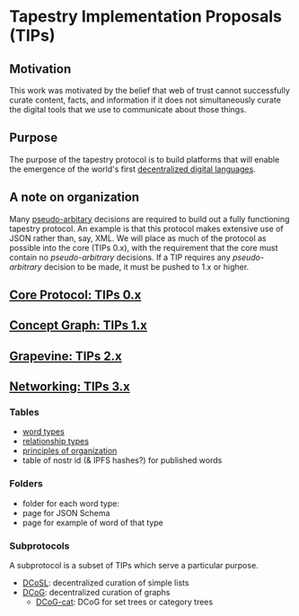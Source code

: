 Tapestry Implementation Proposals (TIPs)
=====

## Motivation

This work was motivated by the belief that web of trust cannot successfully curate content, facts, and information if it does not simultaneously curate the digital tools that we use to communicate about those things. 

## Purpose

The purpose of the tapestry protocol is to build platforms that will enable the emergence of the world's first [decentralized digital languages]().

## A note on organization

Many [pseudo-arbitary](https://github.com/wds4/tapestry-protocol/blob/main/glossary/pseudoArbitrary.md) decisions are required to build out a fully functioning tapestry protocol. An example is that this protocol makes extensive use of JSON rather than, say, XML. We will place as much of the protocol as possible into the core (TIPs 0.x), with the requirement that the core must contain no *pseudo-arbitrary* decisions. If a TIP requires any *pseudo-arbitrary* decision to be made, it must be pushed to 1.x or higher.

## [Core Protocol: TIPs 0.x](core-protocol)

## [Concept Graph: TIPs 1.x](concept-graph)

## [Grapevine: TIPs 2.x](grapevine)

## [Networking: TIPs 3.x](networking)

### Tables

- [word types](tables/wordTypes.md)
- [relationship types](tables/relationshipTypes.md)
- [principles of organization](tables/principlesOfOrganization.md)
- table of nostr id (& IPFS hashes?) for published words

### Folders
- folder for each word type: 
- page for JSON Schema 
- page for example of word of that type

### Subprotocols

A subprotocol is a subset of TIPs which serve a particular purpose.

- [DCoSL](subprotocols/DCoSL.md): decentralized curation of simple lists
- [DCoG](subprotocols/DCoG.md): decentralized curation of graphs
  - [DCoG-cat](subprotocols/DCoG-cat.md): DCoG for set trees or category trees
